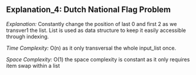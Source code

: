 ## Explanation_4: Dutch National Flag Problem

_Explanation:_
Constantly change the position of last 0 and first 2 as we transver1 the list. List is used as data structure to keep it easily accessible through indexing. 

_Time Complexity:_
O(n) as it only transversal the whole input_list once. 

_Space Complexity:_
O(1) the space complexity is constant as it only requires item swap within a list